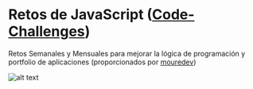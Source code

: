 # Retos de JavaScript ([Code-Challenges](https://github.com/mouredev/Code-Challenges))

Retos Semanales y Mensuales para mejorar la lógica de programación y portfolio de  aplicaciones (proporcionados por [mouredev](https://github.com/mouredev))

![alt text](https://github.com/acm-97/portfolio-v2/blob/feature/commands/public/javascript-challenges.png)
